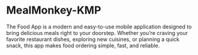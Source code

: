 # MealMonkey-KMP
The Food App is a modern and easy-to-use mobile application designed to bring delicious meals right to your doorstep. Whether you’re craving your favorite restaurant dishes, exploring new cuisines, or planning a quick snack, this app makes food ordering simple, fast, and reliable.
